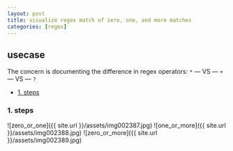 ```yaml
---
layout: post
title: visualize regex match of zero, one, and more matches
categories: [regex]
---
```

## usecase
The concern is documenting the difference in regex operators: `*` — VS — `+` — VS — `?`


<!-- TOC -->

- [1. steps](#1-steps)

<!-- /TOC -->

### 1. steps 

![zero_or_one]({{ site.url }}/assets/img002387.jpg)
![one_or_more]({{ site.url }}/assets/img002388.jpg)
![zero_or_more]({{ site.url }}/assets/img002389.jpg)
